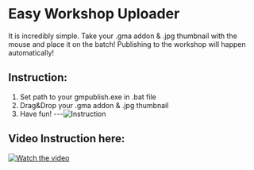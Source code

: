 # Easy Workshop Uploader

It is incredibly simple.
Take your .gma addon & .jpg thumbnail with the mouse and place it on the batch!
Publishing to the workshop will happen automatically!

Instruction:
---
1. Set path to your gmpublish.exe in .bat file
2. Drag&Drop your .gma addon & .jpg thumbnail
3. Have fun!
---![Instruction](https://i.imgur.com/8KgbK5z.png)

Video Instruction here:
---
[![Watch the video](https://i.imgur.com/qGy6mXo.png)](https://youtu.be/JSEF2cHYn8I)
